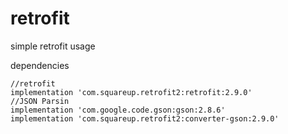 # retrofit
simple retrofit usage 

dependencies

```
//retrofit
implementation 'com.squareup.retrofit2:retrofit:2.9.0'
//JSON Parsin
implementation 'com.google.code.gson:gson:2.8.6'
implementation 'com.squareup.retrofit2:converter-gson:2.9.0'
```
